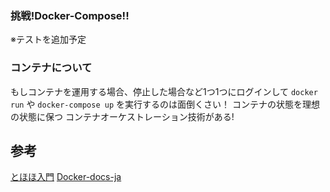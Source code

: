 ### 挑戦!Docker-Compose!!
※テストを追加予定

### コンテナについて
もしコンテナを運用する場合、停止した場合など1つ1つにログインして ` docker run ` や ` docker-compose up ` を実行するのは面倒くさい！
コンテナの状態を理想の状態に保つ コンテナオーケストレーション技術がある!

## 参考
[とほほ入門](https://www.tohoho-web.com/docker/dockerfile.html)
[Docker-docs-ja](https://docs.docker.jp/)